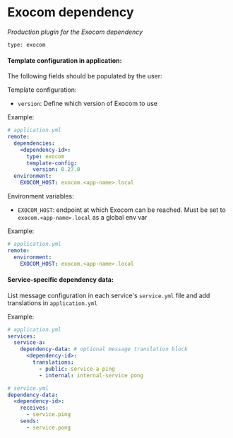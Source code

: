 # Exocom dependency

_Production plugin for the Exocom dependency_

`type: exocom`

#### Template configuration in application:
The following fields should be populated by the user:

Template configuration:
- `version`: Define which version of Exocom to use

Example:
```yml
# application.yml
remote:
  dependencies:
    <dependency-id>:
      type: exocom
      template-config:
        version: 0.27.0
  environment:
    EXOCOM_HOST: exocom.<app-name>.local
```

Environment variables:
- `EXOCOM_HOST`: endpoint at which Exocom can be reached. Must be set to `exocom.<app-name>.local` as a global env var

Example:
```yml
# application.yml
remote:
  environment:
    EXOCOM_HOST: exocom.<app-name>.local
```

#### Service-specific dependency data:
List message configuration in each service's `service.yml` file and add translations in `application.yml`

Example:
```yml
# application.yml
services:
  service-a:
    dependency-data: # optional message translation block
      <dependency-id>:
        translations:
          - public: service-a ping
          - internal: internal-service pong
```
```yml
# service.yml
dependency-data:
  <dependency-id>:
    receives:
      - service.ping
    sends:
      - service.pong
```
